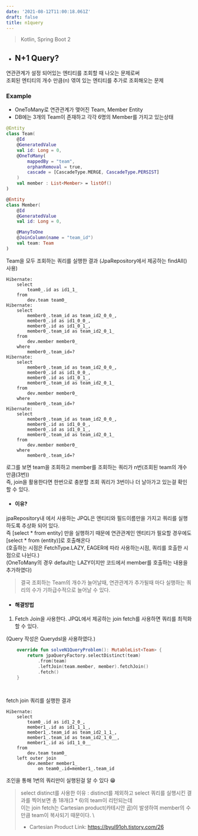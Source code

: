 ```yaml
---
date: '2021-08-12T11:00:18.061Z'
draft: false
title: n1query
---
```

> Kotlin, Spring Boot 2
- ## N+1 Query?
연관관계가 설정 되어있는 엔티티를 조회할 때 나오는 문제로써 \
조회된 엔티티의 개수 만큼(n) 엮여 있는 엔티티를 추가로 조회해오는 문제

### Example
- OneToMany로 연관관계가 맺어진 Team, Member Entity
- DB에는 3개의 Team이 존재하고 각각 6명의 Member를 가지고 있는상태

```kotlin
@Entity
class Team(
    @Id
    @GeneratedValue
    val id: Long = 0,
    @OneToMany(
        mappedBy = "team",
        orphanRemoval = true,
        cascade = [CascadeType.MERGE, CascadeType.PERSIST]
    )
    val member : List<Member> = listOf()
)

@Entity
class Member(
    @Id
    @GeneratedValue
    val id: Long = 0,

    @ManyToOne
    @JoinColumn(name = "team_id")
    val team: Team
)
```

Team을 모두 조회하는 쿼리를 실행한 결과 (JpaRepository에서 제공하는 findAll() 사용)
```
Hibernate: 
    select
        team0_.id as id1_1_ 
    from
        dev.team team0_
Hibernate: 
    select
        member0_.team_id as team_id2_0_0_,
        member0_.id as id1_0_0_,
        member0_.id as id1_0_1_,
        member0_.team_id as team_id2_0_1_ 
    from
        dev.member member0_ 
    where
        member0_.team_id=?
Hibernate: 
    select
        member0_.team_id as team_id2_0_0_,
        member0_.id as id1_0_0_,
        member0_.id as id1_0_1_,
        member0_.team_id as team_id2_0_1_ 
    from
        dev.member member0_ 
    where
        member0_.team_id=?
Hibernate: 
    select
        member0_.team_id as team_id2_0_0_,
        member0_.id as id1_0_0_,
        member0_.id as id1_0_1_,
        member0_.team_id as team_id2_0_1_ 
    from
        dev.member member0_ 
    where
        member0_.team_id=?
```

로그를 보면 team을 조회하고 member를 조회하는 쿼리가 n번(조회된 team의 개수만큼(3번)) \
즉, join을 활용한다면 한번으로 충분할 조회 쿼리가 3번이나 더 날아가고 있는걸 확인 할 수 있다.

- #### 이유?
jpaRepository내 에서 사용하는 JPQL은 엔티티와 필드이름만을 가지고 쿼리를 실행하도록 추상화 되어 있다. \
즉 [select * from entity] 만을 실행하기 때문에 연관관계인 엔티티가 필요할 경우에도 [select * from (entity)]로 호출해온다 \
(호출하는 시점은 FetchType.LAZY, EAGER에 따라 사용하는시점, 쿼리를 호출한 시점으로 나뉜다.) \
(OneToMany의 경우 default는 LAZY이지만 코드에서 member를 호출하는 내용을 추가하였다)

> 결국 조회하는 Team의 개수가 늘어날때, 연관관계가 추가될때 마다 실행하는 쿼리의 수가 기하급수적으로 늘어날 수 있다.

- #### 해결방법

1. Fetch Join을 사용한다. JPQL에서 제공하는 join fetch를 사용하면 쿼리를 최적화 할 수 있다.

(Query 작성은 Querydsl을 사용하였다.)
```kotlin
    override fun solveN1QueryProblem(): MutableList<Team> {
        return jpaQueryFactory.selectDistinct(team)
            .from(team)
            .leftJoin(team.member, member).fetchJoin()
            .fetch()
    }
    
     
```
fetch join 쿼리를 실행한 결과
```
Hibernate: 
    select
        team0_.id as id1_2_0_,
        member1_.id as id1_1_1_,
        member1_.team_id as team_id2_1_1_,
        member1_.team_id as team_id2_1_0__,
        member1_.id as id1_1_0__ 
    from
        dev.team team0_ 
    left outer join
        dev.member member1_ 
            on team0_.id=member1_.team_id
```
조인을 통해 1번의 쿼리만이 실행된걸 알 수 있다 😁

 > select distinct를 사용한 이유
: distinct를 제외하고 select 쿼리를 실행시킨 결과를 찍어보면 총 18개(3 * 6)의 team이 리턴되는데 \
이는 join fetch는 Cartesian product(카테시안 곱)이 발생하여 member의 수만큼 team이 복사되기 때문이다. \
> - Cartesian Product Link: https://byul91oh.tistory.com/26










